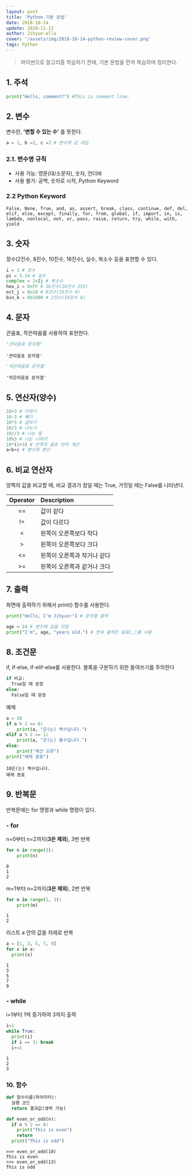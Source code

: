 ```yaml
---
layout: post
title: 'Python 기본 문법'
date: 2018-10-14
update: 2018-11-13
author: Jihyun-ella
cover: '/assets/img/2018-10-14-python-review-cover.png'
tags: Python
---
```



> 파이썬으로 알고리즘 학습하기 전에, 기본 문법을 먼저 복습하며 정리한다.


## 1. 주석

```python
print("Hello, comment?") #This is comment line.
```

## 2. 변수
변수란, **'변할 수 있는 수'** 를 뜻한다.

```python
a = 1, b =2, c =3 # 변수에 값 대입
```

### 2.1. 변수명 규칙
- 사용 가능: 영문(대/소문자), 숫자, 언더바
- 사용 불가: 공백, 숫자로 시작, Python Keyword


### 2.2 Python Keyword
```
False, None, True, and, as, assert, break, class, continue, def, del, elif, else, except, finally, for, from, global, if, import, in, is, lambda, nonlocal, not, or, pass, raise, return, try, while, with, yield
```  


## 3. 숫자
정수(2진수, 8진수, 10진수, 16진수), 실수, 복소수 등을 표현할 수 있다.
```python
i = 1 # 정수
pi = 3.14 # 실수
complex = 1+2j # 복소수
hex_i = 0xFF # 16진수(10진수 255)
oct_j = 0o10 # 8진수(10진수 8)
bin_k = 0b1000 # 2진수(10진수 8)
```

## 4. 문자
큰옴표, 작은따옴를 사용하여 표현한다.
```python
"큰따옴표 문자열"
```
```
'큰따옴표 문자열'
```
```python
'작은따옴표 문자열'
```
```
'작은따옴표 문자열'
```



## 5. 연산자(양수)
```python
10+3 # 더하기
10-3 # 빼기
10*3 # 곱하기
10/3 # 나누기
10//3 # 나눈 몫
10%3 # 나눈 나머지
10*(2+3) # 안쪽의 괄호 먼저 계산
a+b+c # 변수의 연산
```
## 6. 비교 연산자
양쪽의 값을 비교할 때, 비교 결과가 참일 때는 True, 거짓일 때는 False를 나타낸다.

|Operator|Description|
|:---:|:---|
|==|값이 같다|
|!=|값이 다르다|
|<|왼쪽이 오른쪽보다 작다|
|>|왼쪽이 오른쪽보다 크다|
|<=|왼쪽이 오른쪽과 작거나 같다|
|>=|왼쪽이 오른쪽과 같거나 크다|

## 7. 출력
화면에 출력하기 위해서 print() 함수를 사용한다.
```python
print("Hello, I'm Jihyun!") # 문자열 출력

age = 24 # 변수에 값을 저장
print("I'm", age, "years old.") # 연속 출력은 쉼표(,)를 사용
```

## 8. 조건문
if, if-else, if-elif-else를 사용한다. 블록을 구분하기 위한 들여쓰기를 주의한다
```Python
if 비교:
  True일 때 문장
else:
  False일 때 문장
```
예제
```Python
a = 10
if a % 2 == 0:
    print(a, "은(는) 짝수입니다.")
elif a % 2 == 1:
    print(a, "은(는) 홀수입니다.")
else:
    print("계산 오류")
print("예제 종료")
```
```
10은(는) 짝수입니다.
예제 종료
```

## 9. 반복문
반복문에는 for 명령과 while 명령이 있다.

### - for
n=0부터 n=2까지(**3은 제외**), 3번 반복
```python
for n in range(3):
    print(n)
```
```
0
1
2
```
m=1부터 n=2까지(**3은 제외**), 2번 반복
```python
for m in range(1, 3):
    print(m)
```
```
1
2
```
리스트 a 안의 값을 차례로 반복
```Python
a = [1, 3, 5, 7, 9]
for x in a:
  print(x)
```
```
1
3
5
7
9
```

### - while
i=1부터 1씩 증가하여 3까지 출력
```Python
i=1
while True:
  print(i)
  if i == 3: break
  i+=1
```
```
1
2
3
```

### 10. 함수
```python
def 함수이름(파라미터):
  실행 코드
  return 결과값(생략 가능)
```
```Python
def even_or_odd(n):
  if n % 2 == 0:
    print("This is even")
    return
  print("This is odd")
```
```
>>> even_or_odd(10)
This is even
>>> even_or_odd(13)
This is odd
```
